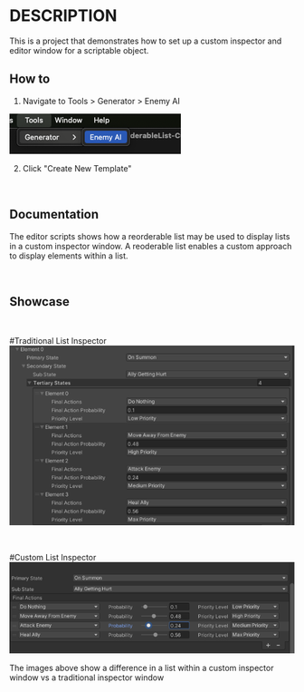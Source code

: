 # DESCRIPTION


This is a project that demonstrates how to set up a custom inspector and editor window for a scriptable object.


## How to
1) Navigate to Tools > Generator > Enemy AI

![](https://github.com/klazapp/UNITY-ReorderableList-CustomInspector/blob/main/Assets/Art/ToolWindow.png)

2) Click "Create New Template"

<br />

## Documentation

The editor scripts shows how a reorderable list may be used to display lists in a custom inspector window. A reoderable list enables a custom approach to display elements within a list.

<br />

## Showcase

<br />

#Traditional List Inspector
![](https://github.com/klazapp/UNITY-ReorderableList-CustomInspector/blob/main/Assets/Art/TraditionalInspector.png)

<br />

#Custom List Inspector
![](https://github.com/klazapp/UNITY-ReorderableList-CustomInspector/blob/main/Assets/Art/CustomInspector.png)

The images above show a difference in a list within a custom inspector window vs a traditional inspector window

<br />
